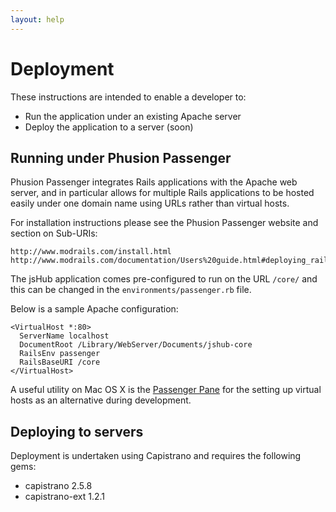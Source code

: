 ```yaml
---
layout: help
---
```


# Deployment

These instructions are intended to enable a developer to:

* Run the application under an existing Apache server
* Deploy the application to a server (soon)

## Running under Phusion Passenger

Phusion Passenger integrates Rails applications with the Apache web server, and in particular allows for multiple Rails applications to be hosted easily under one domain name using URLs rather than virtual hosts.

For installation instructions please see the Phusion Passenger website and section on Sub-URIs:

    http://www.modrails.com/install.html
    http://www.modrails.com/documentation/Users%20guide.html#deploying_rails_to_sub_uri
 
The jsHub application comes pre-configured to run on the URL `/core/` and this can be changed in the `environments/passenger.rb` file.

Below is a sample Apache configuration:

    <VirtualHost *:80>
      ServerName localhost
      DocumentRoot /Library/WebServer/Documents/jshub-core
      RailsEnv passenger
      RailsBaseURI /core
    </VirtualHost>

A useful utility on Mac OS X is the [Passenger Pane](http://www.fngtps.com/passenger-preference-pane) for the setting up virtual hosts as an alternative during development.

## Deploying to servers

Deployment is undertaken using Capistrano and requires the following gems:

* capistrano 2.5.8
* capistrano-ext 1.2.1